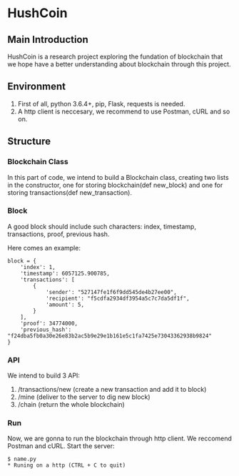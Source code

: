 # HushCoin

## Main Introduction

HushCoin is a research project exploring the fundation of blockchain that we hope have a better understanding about blockchain through this project.

## Environment

1. First of all, python 3.6.4+, pip, Flask, requests is needed.
2. A http client is neccesary, we recommend to use Postman, cURL and so on.

## Structure

### Blockchain Class

In this part of code, we intend to build a Blockchain class, creating two lists in the constructor, one for storing blockchain(def new_block) and one for storing transactions(def new_transaction).

### Block

A good block should include such characters: index, timestamp, transactions, proof, previous hash.

Here comes an example:
```
block = {
    'index': 1,
    'timestamp': 6057125.900785,
    'transactions': [
        {
            'sender': "527147fe1f6f9dd545de4b27ee00",
            'recipient': "f5cdfa2934df3954a5c7c7da5df1f",
            'amount': 5,
        }
    ],
    'proof': 34774000,
    'previous_hash': "f24dba5fb0a30e26e83b2ac5b9e29e1b161e5c1fa7425e73043362938b9824"
}
```

### API

We intend to build 3 API:
1. /transactions/new (create a new transaction and add it to block) 
2. /mine (deliver to the server to dig new block)
3. /chain (return the whole blockchain)

### Run

Now, we are gonna to run the blockchain through http client. We reccomend Postman and cURL.
Start the server:
```
$ name.py
* Runing on a http (CTRL + C to quit)
```
